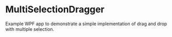 MultiSelectionDragger
=====================

Example WPF app to demonstrate a simple implementation of drag and drop with multiple selection.
